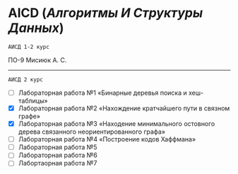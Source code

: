 # AICD (*Алгоритмы И Структуры Данных*)
` АИСД 1-2 курс `

ПО-9 Мисиюк А. С.

---

` АИСД 2 курс `

- [ ] Лабораторная работа №1 «Бинарные деревья поиска и хеш-таблицы»
- [x] Лабораторная работа №2 «Нахождение кратчайшего пути в связном графе»
- [x] Лабораторная работа №3 «Находение минимального остовного дерева связанного неориентированного графа»
- [ ] Лабораторная работа №4 «Построение кодов Хаффмана»
- [ ] Лабораторная работа №5
- [ ] Лабораторная работа №6
- [ ] Лабортаорная работа №7
